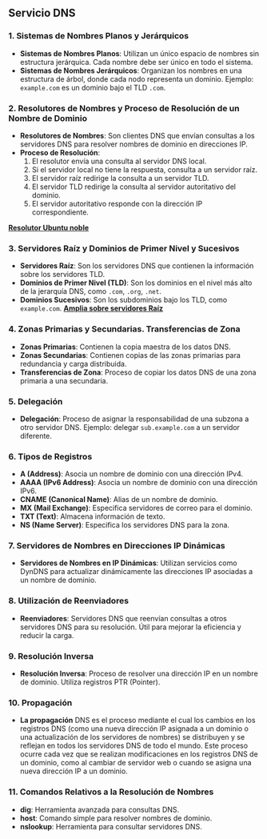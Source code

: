 ## Servicio DNS

### 1. Sistemas de Nombres Planos y Jerárquicos
- **Sistemas de Nombres Planos**: Utilizan un único espacio de nombres sin estructura jerárquica. Cada nombre debe ser único en todo el sistema.
- **Sistemas de Nombres Jerárquicos**: Organizan los nombres en una estructura de árbol, donde cada nodo representa un dominio. Ejemplo: `example.com` es un dominio bajo el TLD `.com`.

### 2. Resolutores de Nombres y Proceso de Resolución de un Nombre de Dominio
- **Resolutores de Nombres**: Son clientes DNS que envían consultas a los servidores DNS para resolver nombres de dominio en direcciones IP.
- **Proceso de Resolución**:
  1. El resolutor envía una consulta al servidor DNS local.
  2. Si el servidor local no tiene la respuesta, consulta a un servidor raíz.
  3. El servidor raíz redirige la consulta a un servidor TLD.
  4. El servidor TLD redirige la consulta al servidor autoritativo del dominio.
  5. El servidor autoritativo responde con la dirección IP correspondiente.

**[Resolutor Ubuntu noble](resolutor.md)**

### 3. Servidores Raíz y Dominios de Primer Nivel y Sucesivos
- **Servidores Raíz**: Son los servidores DNS que contienen la información sobre los servidores TLD.
- **Dominios de Primer Nivel (TLD)**: Son los dominios en el nivel más alto de la jerarquía DNS, como `.com`, `.org`, `.net`.
- **Dominios Sucesivos**: Son los subdominios bajo los TLD, como `example.com`.
**[Amplia sobre servidores Raíz](ns_roots.md)**

### 4. Zonas Primarias y Secundarias. Transferencias de Zona
- **Zonas Primarias**: Contienen la copia maestra de los datos DNS.
- **Zonas Secundarias**: Contienen copias de las zonas primarias para redundancia y carga distribuida.
- **Transferencias de Zona**: Proceso de copiar los datos DNS de una zona primaria a una secundaria.

### 5. Delegación
- **Delegación**: Proceso de asignar la responsabilidad de una subzona a otro servidor DNS. Ejemplo: delegar `sub.example.com` a un servidor diferente.

### 6. Tipos de Registros
- **A (Address)**: Asocia un nombre de dominio con una dirección IPv4.
- **AAAA (IPv6 Address)**: Asocia un nombre de dominio con una dirección IPv6.
- **CNAME (Canonical Name)**: Alias de un nombre de dominio.
- **MX (Mail Exchange)**: Especifica servidores de correo para el dominio.
- **TXT (Text)**: Almacena información de texto.
- **NS (Name Server)**: Especifica los servidores DNS para la zona.

### 7. Servidores de Nombres en Direcciones IP Dinámicas
- **Servidores de Nombres en IP Dinámicas**: Utilizan servicios como DynDNS para actualizar dinámicamente las direcciones IP asociadas a un nombre de dominio.

### 8. Utilización de Reenviadores
- **Reenviadores**: Servidores DNS que reenvían consultas a otros servidores DNS para su resolución. Útil para mejorar la eficiencia y reducir la carga.

### 9. Resolución Inversa
- **Resolución Inversa**: Proceso de resolver una dirección IP en un nombre de dominio. Utiliza registros PTR (Pointer).

### 10. Propagación
- **La propagación** DNS es el proceso mediante el cual los cambios en los registros DNS (como una nueva dirección IP asignada a un dominio o una actualización de los servidores de nombres) se distribuyen y se reflejan en todos los servidores DNS de todo el mundo. Este proceso ocurre cada vez que se realizan modificaciones en los registros DNS de un dominio, como al cambiar de servidor web o cuando se asigna una nueva dirección IP a un dominio.

### 11. Comandos Relativos a la Resolución de Nombres
- **dig**: Herramienta avanzada para consultas DNS.
- **host**: Comando simple para resolver nombres de dominio.
- **nslookup**: Herramienta para consultar servidores DNS.

